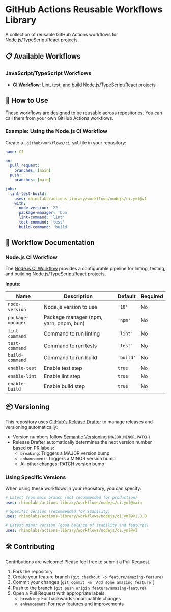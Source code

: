 # GitHub Actions Reusable Workflows Library

A collection of reusable GitHub Actions workflows for Node.js/TypeScript/React projects.

## 📋 Available Workflows

### JavaScript/TypeScript Workflows

- **[CI Workflow](workflows/nodejs/ci.yml)**: Lint, test, and build Node.js/TypeScript/React projects

## 🚀 How to Use

These workflows are designed to be reusable across repositories. You can call them from your own GitHub Actions workflows.

### Example: Using the Node.js CI Workflow

Create a `.github/workflows/ci.yml` file in your repository:

```yaml
name: CI

on:
  pull_request:
    branches: [main]
  push:
    branches: [main]

jobs:
  lint-test-build:
    uses: rhinolabs/actions-library/workflows/nodejs/ci.yml@v1
    with:
      node-version: '22'
      package-manager: 'bun'
      lint-command: 'lint'
      test-command: 'test'
      build-command: 'build'
```

## 📖 Workflow Documentation

### Node.js CI Workflow

The [Node.js CI Workflow](workflows/nodejs/ci.yml) provides a configurable pipeline for linting, testing, and building Node.js/TypeScript/React projects.

**Inputs:**

| Name | Description | Default | Required |
|------|-------------|---------|----------|
| `node-version` | Node.js version to use | `'18'` | No |
| `package-manager` | Package manager (npm, yarn, pnpm, bun) | `'npm'` | No |
| `lint-command` | Command to run linting | `'lint'` | No |
| `test-command` | Command to run tests | `'test'` | No |
| `build-command` | Command to run build | `'build'` | No |
| `enable-test` | Enable test step | `true` | No |
| `enable-lint` | Enable lint step | `true` | No |
| `enable-build` | Enable build step | `true` | No |

## 📦 Versioning

This repository uses [GitHub's Release Drafter](https://github.com/release-drafter/release-drafter) to manage releases and versioning automatically:

- Version numbers follow [Semantic Versioning](https://semver.org/) (`MAJOR.MINOR.PATCH`)
- Release Drafter automatically determines the next version number based on PR labels:
  - `breaking`: Triggers a MAJOR version bump
  - `enhancement`: Triggers a MINOR version bump
  - All other changes: PATCH version bump

### Using Specific Versions

When using these workflows in your repository, you can specify:

```yaml
# Latest from main branch (not recommended for production)
uses: rhinolabs/actions-library/workflows/nodejs/ci.yml@main

# Specific version (recommended for stability)
uses: rhinolabs/actions-library/workflows/nodejs/ci.yml@v1.0.0

# Latest minor version (good balance of stability and features)
uses: rhinolabs/actions-library/workflows/nodejs/ci.yml@v1
```

## 🛠️ Contributing

Contributions are welcome! Please feel free to submit a Pull Request.

1. Fork the repository
2. Create your feature branch (`git checkout -b feature/amazing-feature`)
3. Commit your changes (`git commit -m 'Add some amazing feature'`)
4. Push to the branch (`git push origin feature/amazing-feature`)
5. Open a Pull Request with appropriate labels:
   - `breaking`: For backwards-incompatible changes
   - `enhancement`: For new features and improvements

